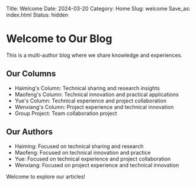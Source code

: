 Title: Welcome
Date: 2024-03-20
Category: Home
Slug: welcome
Save_as: index.html
Status: hidden

# Welcome to Our Blog

This is a multi-author blog where we share knowledge and experiences.

## Our Columns

- Haiming's Column: Technical sharing and research insights
- Maofeng's Column: Technical innovation and practical applications
- Yue's Column: Technical experience and project collaboration
- Wenxiang's Column: Project experience and technical innovation
- Group Project: Team collaboration project

## Our Authors

- Haiming: Focused on technical sharing and research
- Maofeng: Focused on technical innovation and practice
- Yue: Focused on technical experience and project collaboration
- Wenxiang: Focused on project experience and technical innovation

Welcome to explore our articles! 
